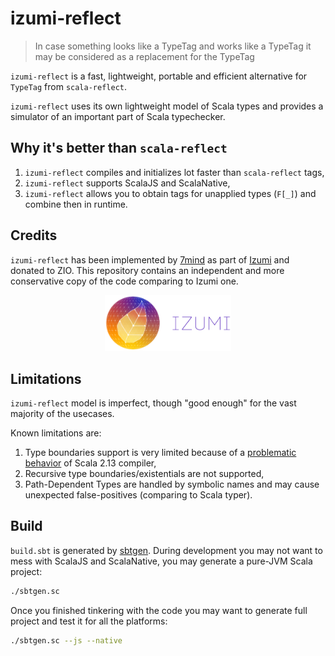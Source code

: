 # izumi-reflect

> In case something looks like a TypeTag and works like a TypeTag it may be considered as a replacement for the TypeTag

`izumi-reflect` is a fast, lightweight, portable and efficient alternative for `TypeTag` from `scala-reflect`.

`izumi-reflect` uses its own lightweight model of Scala types and provides a simulator of an important part of Scala typechecker.

## Why it's better than `scala-reflect`

1. `izumi-reflect` compiles and initializes lot faster than `scala-reflect` tags,
2. `izumi-reflect` supports ScalaJS and ScalaNative,
3. `izumi-reflect` allows you to obtain tags for unapplied types (`F[_]`) and combine then in runtime.

## Credits

`izumi-reflect` has been implemented by [7mind](https://7mind.io) as part of [Izumi](https://github.com/7mind/izumi) and donated to ZIO.
This repository contains an independent and more conservative copy of the code comparing to Izumi one.

<p align="center">
  <a href="https://izumi.7mind.io/">
  <img width="40%" src="https://github.com/7mind/izumi/blob/develop/doc/microsite/src/main/tut/media/izumi-logo-full-purple.png?raw=true" alt="Izumi"/>
  </a>
</p>


## Limitations

`izumi-reflect` model is imperfect, though "good enough" for the vast majority of the usecases.

Known limitations are:

1. Type boundaries support is very limited because of a [problematic behavior](https://github.com/scala/bug/issues/11673) of Scala 2.13 compiler,
2. Recursive type boundaries/existentials are not supported,
3. Path-Dependent Types are handled by symbolic names and may cause unexpected false-positives (comparing to Scala typer).

## Build

`build.sbt` is generated by [sbtgen](https://github.com/7mind/sbtgen). During development you may not want to mess with ScalaJS and ScalaNative, you may generate a pure-JVM Scala project:

```bash
./sbtgen.sc
```

Once you finished tinkering with the code you may want to generate full project and test it for all the platforms:

```bash
./sbtgen.sc --js --native
```
